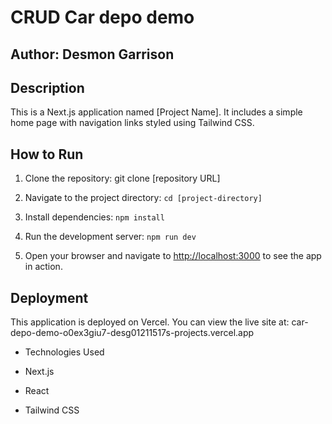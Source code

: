 # CRUD Car depo demo



## Author: Desmon Garrison



## Description 

 

This is a Next.js application named [Project Name]. It includes a simple home page with navigation links styled using Tailwind CSS.



## How to Run



1. Clone the repository: git clone [repository URL]

2. Navigate to the project directory: `cd [project-directory]`

3. Install dependencies: `npm install`

4. Run the development server: `npm run dev`

5. Open your browser and navigate to [http://localhost:3000](http://localhost:3000) to see the app in action.



## Deployment



This application is deployed on Vercel. You can view the live site at: car-depo-demo-o0ex3giu7-desg01211517s-projects.vercel.app



- Technologies Used

- Next.js

- React

- Tailwind CSS
